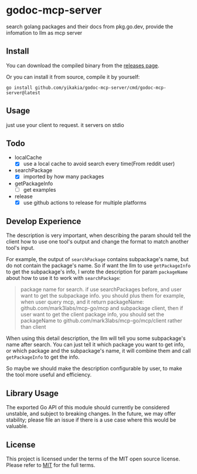# godoc-mcp-server

search golang packages and their docs from pkg.go.dev, provide the infomation to llm as mcp server

## Install

You can download the compiled binary from the [releases page](https://github.com/yikakia/godoc-mcp-server/releases/tag/latest).

Or you can install it from source, compile it by yourself:

```shell
go install github.com/yikakia/godoc-mcp-server/cmd/godoc-mcp-server@latest
```

## Usage

just use your client to request. it servers on stdio

## Todo

- localCache
  - [x] use a local cache to avoid search every time(From reddit user)
- searchPackage
  - [x] imported by how many packages
- getPackageInfo
  - [ ] get examples
- release
  - [x] use github actions to release for multiple platforms 

## Develop Experience
The description is very important, when describing the param should tell the client how 
to use one tool's output and change the format to match another tool's input.

For example, the output of `searchPackage` contains subpackage's name, but do not contain
the package's name. So if want the llm to use `getPackageInfo` to get the subpackage's info,
I wrote the description for param `packageName` about how to use it to work with `searchPackage`:

> package name for search. if use searchPackages before, and user want to get the 
subpackage info. you should plus them for example, when user query mcp, and it return 
packageName: github.com/mark3labs/mcp-go/mcp and subpackage client, then if user want 
to get the client package info, you should set the packageName to 
github.com/mark3labs/mcp-go/mcp/client rather than client


When using this detail description, the llm will tell you some subpackage's name after 
search. You can just tell it which package you want to get info, or which package and the 
subpackage's name, it will combine them and call `getPackageInfo` to get the info.


So maybe we should make the description configurable by user, to make the tool more useful
and efficiency.

## Library Usage

The exported Go API of this module should currently be considered unstable, and subject to 
breaking changes. In the future, we may offer stability; please file an issue if there is 
a use case where this would be valuable.


## License

This project is licensed under the terms of the MIT open source license. Please refer 
to [MIT](./LICENSE) for the full terms.
